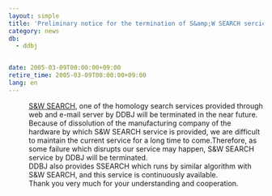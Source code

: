 ```yaml
---
layout: simple
title: 'Preliminary notice for the termination of S&amp;W SEARCH sercice by DDBJ'
category: news
db:
  - ddbj


date: 2005-03-09T00:00:00+09:00
retire_time: 2005-03-09T00:00:00+09:00
lang: en
---
```


<dd><a href="/search/swsearch-e.html">S&amp;W SEARCH</a>, one of the homology search services provided through web and e-mail server by DDBJ will be terminated in the near future.
<dd>Because of dissolution of the manufacturing company of the hardware by which S&amp;W SEARCH service is provided, we are difficult to maintain the current service for a long time to come.Therefore, as some failure which disrupts our service may happen, S&amp;W SEARCH service by DDBJ will be terminated.
<dd>DDBJ also provides SSEARCH which runs by similar algorithm with S&amp;W SEARCH, and this service is continuously available.
<dd>Thank you very much for your understanding and cooperation.</dd>
</dd>
</dd>
</dd>
